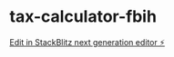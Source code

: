 # tax-calculator-fbih

[Edit in StackBlitz next generation editor ⚡️](https://stackblitz.com/~/github.com/crux-coder/tax-calculator-fbih)